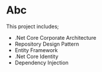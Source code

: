 # Abc

This project includes;
* .Net Core Corporate Architecture
* Repository Design Pattern
* Entity Framework
* .Net Core Identity
* Dependency Injection
